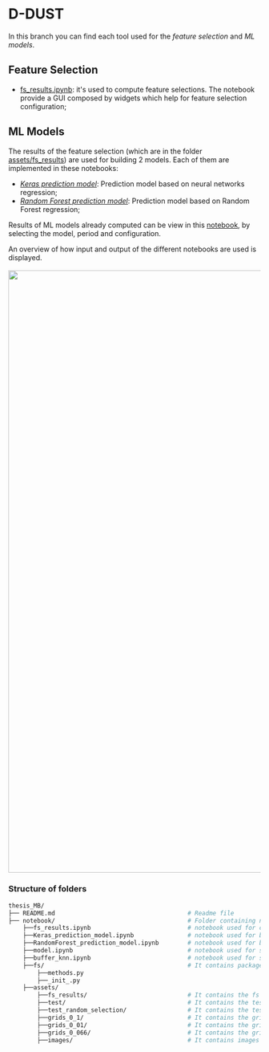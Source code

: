 # D-DUST
In this branch you can find each tool used for the *feature selection* and *ML models*. 


## Feature Selection
- [fs_results.ipynb](https://github.com/opengeolab/D-DUST/blob/thesis_MB/notebooks/fs_results.ipynb): it's used to compute feature selections. The notebook provide a GUI composed by widgets which help for feature selection configuration;
## ML Models
The results of the feature selection (which are in the folder [assets/fs_results](https://github.com/opengeolab/D-DUST/tree/thesis_MB/notebooks/assets/fs_results)) are used for building 2 models. Each of them are implemented in these notebooks:
- *[Keras prediction model](https://github.com/opengeolab/D-DUST/blob/thesis_MB/notebooks/Keras_prediction_model.ipynb)*: Prediction model based on neural networks regression;
- *[Random Forest prediction model](https://github.com/opengeolab/D-DUST/blob/thesis_MB/notebooks/RandomForest_prediction_model.ipynb)*: Prediction model based on Random Forest regression;


Results of ML models already computed can be view in this [notebook](https://github.com/opengeolab/D-DUST/blob/thesis_MB/notebooks/model.ipynb), by selecting the model, period and configuration.


An overview of how input and output of the different notebooks are used is displayed.
</br>
</br>
<img width="1200" src = notebooks/assets/images/overview.png>


### Structure of folders


```bash
thesis_MB/ 
├── README.md                                     # Readme file
├── notebook/                                     # Folder containing notebooks implemented in my work thesis
    ├──fs_results.ipynb                           # notebook used for computing Feature Selection
    ├──Keras_prediction_model.ipynb               # notebook used for building Keras Neural Network model for prediction
    ├──RandomForest_prediction_model.ipynb        # notebook used for building Random Forest Model for prediction
    ├──model.ipynb                                # notebook used for showing results achieved by ML models
    ├──buffer_knn.ipynb                           # notebook used for showing how KNN is performed in order to increase the size of ARPA observation
    ├──fs/                                        # It contains package in which I collect method implemented and used by the notebooks
        ├──methods.py
        ├──_init_.py
    ├──assets/    
        ├──fs_results/                            # It contains the fs results already run and saved in .csv files
        ├──test/                                  # It contains the test results using fs  saved in .csv and .xlsx files        
        ├──test_random_selection/                 # It contains the test results without using fs  saved in .csv and .xlsx files  
        ├──grids_0_1/                             # It contains the grids used in my case of study at 0.1° resolution
        ├──grids_0_01/                            # It contains the grids used in my case of study at 0.01° resolution
        ├──grids_0_066/                           # It contains the grids used in my case of study at 0.066 resolution
        ├──images/                                # It contains images used in this branch
